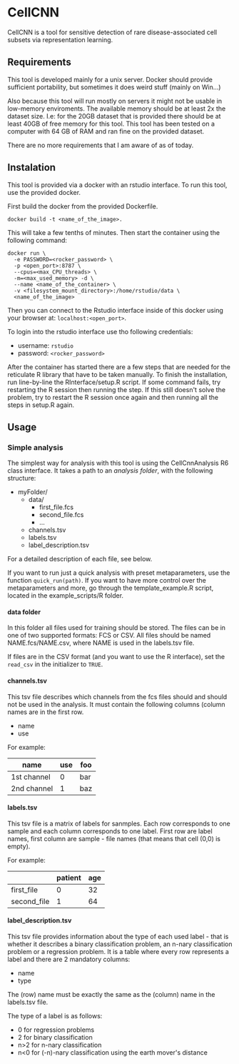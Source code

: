 # CellCNN

CellCNN is a tool for sensitive detection of rare disease-associated cell
subsets via representation learning.

## Requirements

This tool is developed mainly for a unix server. Docker should provide
sufficient portability, but sometimes it does weird stuff (mainly on Win...)

Also because this tool will run mostly on servers it might not be usable
in low-memory enviroments. The available memory should be at least 2x the
dataset size. I.e: for the 20GB dataset that is provided there should be
at least 40GB of free memory for this tool.
This tool has been tested on a computer with 64 GB of RAM and ran fine
on the provided dataset.

There are no more requirements that I am aware of as of today.

## Instalation

This tool is provided via a docker with an rstudio interface. To run this tool,
use the provided docker.

First build the docker from the provided Dockerfile.

```docker build -t <name_of_the_image>.```

This will take a few tenths of minutes. Then start the container using the following command:

```(bash)
docker run \
  -e PASSWORD=<rocker_password> \
  -p <open_port>:8787 \
  --cpus=<max_CPU_threads> \
  -m=<max_used_memory> -d \
  --name <name_of_the_container> \
  -v <filesystem_mount_directory>:/home/rstudio/data \
  <name_of_the_image>
```

Then you can connect to the Rstudio interface inside of this docker using your
browser at: `localhost:<open_port>`.

To login into the rstudio interface use tho following credentials:

- username: `rstudio`
- password: `<rocker_password>`

After the container has started there are a few steps that are needed for the
reticulate R library that have to be taken manually.
To finish the installation, run line-by-line the RInterface/setup.R script.
If some command fails, try restarting the R session then running the step.
If this still doesn't solve the problem, try to restart the R session once
again and then running all the steps in setup.R again.

## Usage

### Simple analysis

The simplest way for analysis with this tool is using the CellCnnAnalysis R6
class interface. It takes a path to an *analysis folder*, with the following structure:

- myFolder/
  - data/
    - first_file.fcs
    - second_file.fcs
    - ...
  - channels.tsv
  - labels.tsv
  - label_description.tsv

For a detailed description of each file, see below.

If you want to run just a quick analysis with preset metaparameters, use the
function `quick_run(path)`.
If you want to have more control over the metaparameters and more,
go through the template_example.R script,
located in the example_scripts/R folder.

#### data folder

In this folder all files used for training should be stored. The files can
be in one of two supported formats: FCS or CSV.
All files should be named NAME.fcs/NAME.csv, where NAME is used in the
labels.tsv file.

If files are in the CSV format (and you want to use the R interface),
set the `read_csv` in the initializer to `TRUE`.

#### channels.tsv

This tsv file describes which channels from the fcs files should and should not
be used in the analysis. It must contain the following columns (column names
are in the first row.

- name
- use

For example:

| name        | use | foo |
|-------------|-----|-----|
| 1st channel | 0   | bar |
| 2nd channel | 1   | baz |

#### labels.tsv

This tsv file is a matrix of labels for sanmples. Each row corresponds
to one sample and each column corresponds to one label.
First row are label names, first column are sample - file names (that means
that cell (0,0) is empty).

For example:

|             | patient | age |
|-------------|---------|-----|
| first_file  | 0       | 32  |
| second_file | 1       | 64  |

#### label_description.tsv

This tsv file provides information about the type of each used label - that is
whether it describes a binary classification problem, an n-nary classification
problem or a regression problem. It is a table where every row represents
a label and there are 2 mandatory columns:

- name
- type

The (row) name must be exactly the same as the (column) name in the labels.tsv
file.

The type of a label is as follows:

- 0 for regression problems
- 2 for binary classification
- n>2 for n-nary classification
- n<0 for (-n)-nary classification using the earth mover's distance
